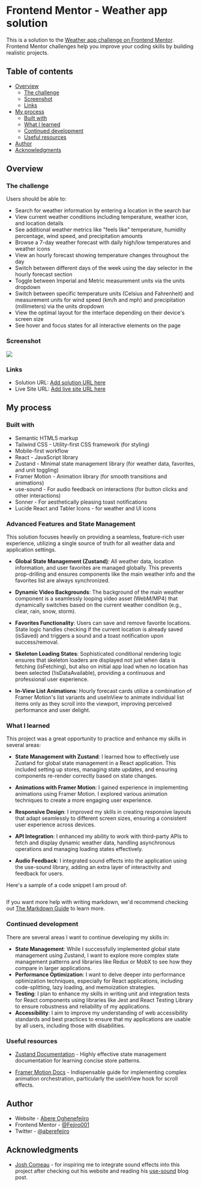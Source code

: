 # Frontend Mentor - Weather app solution

This is a solution to the [Weather app challenge on Frontend Mentor](https://www.frontendmentor.io/challenges/weather-app-K1FhddVm49). Frontend Mentor challenges help you improve your coding skills by building realistic projects. 

## Table of contents

- [Overview](#overview)
  - [The challenge](#the-challenge)
  - [Screenshot](#screenshot)
  - [Links](#links)
- [My process](#my-process)
  - [Built with](#built-with)
  - [What I learned](#what-i-learned)
  - [Continued development](#continued-development)
  - [Useful resources](#useful-resources)
- [Author](#author)
- [Acknowledgments](#acknowledgments)

## Overview

### The challenge

Users should be able to:

- Search for weather information by entering a location in the search bar
- View current weather conditions including temperature, weather icon, and location details
- See additional weather metrics like "feels like" temperature, humidity percentage, wind speed, and precipitation amounts
- Browse a 7-day weather forecast with daily high/low temperatures and weather icons
- View an hourly forecast showing temperature changes throughout the day
- Switch between different days of the week using the day selector in the hourly forecast section
- Toggle between Imperial and Metric measurement units via the units dropdown 
- Switch between specific temperature units (Celsius and Fahrenheit) and measurement units for wind speed (km/h and mph) and precipitation (millimeters) via the units dropdown
- View the optimal layout for the interface depending on their device's screen size
- See hover and focus states for all interactive elements on the page

### Screenshot

![](./screenshot.jpg)

### Links

- Solution URL: [Add solution URL here](https://your-solution-url.com)
- Live Site URL: [Add live site URL here](https://your-live-site-url.com)

## My process

### Built with

- Semantic HTML5 markup
- Tailwind CSS - Utility-first CSS framework (for styling)
- Mobile-first workflow
- React - JavaScript library
- Zustand - Minimal state management library (for weather data, favorites, and unit toggling)
- Framer Motion - Animation library (for smooth transitions and animations)
- use-sound - For audio feedback on interactions (for button clicks and other interactions)
- Sonner - For aesthetically pleasing toast notifications
- Lucide React and Tabler Icons - for weather and UI icons

### Advanced Features and State Management
This solution focuses heavily on providing a seamless, feature-rich user experience, utilizing a single source of truth for all weather data and application settings.

- **Global State Management (Zustand)**: All weather data, location information, and user favorites are managed globally. This prevents prop-drilling and ensures components like the main weather info and the favorites list are always synchronized.

- **Dynamic Video Backgrounds**: The background of the main weather component is a seamlessly looping video asset (WebM/MP4) that dynamically switches based on the current weather condition (e.g., clear, rain, snow, storm).

- **Favorites Functionality**: Users can save and remove favorite locations. State logic handles checking if the current location is already saved (isSaved) and triggers a sound and a toast notification upon success/removal.

- **Skeleton Loading States**: Sophisticated conditional rendering logic ensures that skeleton loaders are displayed not just when data is fetching (isFetching), but also on initial app load when no location has been selected (!isDataAvailable), providing a continuous and professional user experience.

- **In-View List Animations**: Hourly forecast cards utilize a combination of Framer Motion's list variants and useInView to animate individual list items only as they scroll into the viewport, improving perceived performance and user delight.

### What I learned

This project was a great opportunity to practice and enhance my skills in several areas:

- **State Management with Zustand**: I learned how to effectively use Zustand for global state management in a React application. This included setting up stores, managing state updates, and ensuring components re-render correctly based on state changes.

- **Animations with Framer Motion**: I gained experience in implementing animations using Framer Motion. I explored various animation techniques to create a more engaging user experience.

- **Responsive Design**: I improved my skills in creating responsive layouts that adapt seamlessly to different screen sizes, ensuring a consistent user experience across devices.

- **API Integration**: I enhanced my ability to work with third-party APIs to fetch and display dynamic weather data, handling asynchronous operations and managing loading states effectively.

- **Audio Feedback**: I integrated sound effects into the application using the use-sound library, adding an extra layer of interactivity and feedback for users.

Here's a sample of a code snippet I am proud of:

```js

```

If you want more help with writing markdown, we'd recommend checking out [The Markdown Guide](https://www.markdownguide.org/) to learn more.


### Continued development

There are several areas I want to continue developing my skills in:

- **State Management**: While I successfully implemented global state management using Zustand, I want to explore more complex state management patterns and libraries like Redux or MobX to see how they compare in larger applications.
- **Performance Optimization**: I want to delve deeper into performance optimization techniques, especially for React applications, including code-splitting, lazy loading, and memoization strategies.
- **Testing**: I plan to enhance my skills in writing unit and integration tests for React components using libraries like Jest and React Testing Library to ensure robustness and reliability of my applications.
- **Accessibility**: I aim to improve my understanding of web accessibility standards and best practices to ensure that my applications are usable by all users, including those with disabilities.

### Useful resources

- [Zustand Documentation](https://zustand-demo.pmnd.rs/) - Highly effective state management documentation for learning concise store patterns.

- [Framer Motion Docs](https://www.framer.com/docs/) - Indispensable guide for implementing complex animation orchestration, particularly the useInView hook for scroll effects.


## Author

- Website - [Abere Oghenefejiro](https://www.your-site.com)
- Frontend Mentor - [@Fejiro001](https://www.frontendmentor.io/profile/Fejiro001)
- Twitter - [@aberefejiro](https://www.twitter.com/aberefejiro)

## Acknowledgments

- [Josh Comeau](https://www.joshwcomeau.com/) - for inspiring me to integrate sound effects into this project after checking out his website and reading his [use-sound](https://www.joshwcomeau.com/react/announcing-use-sound-react-hook/) blog post.

